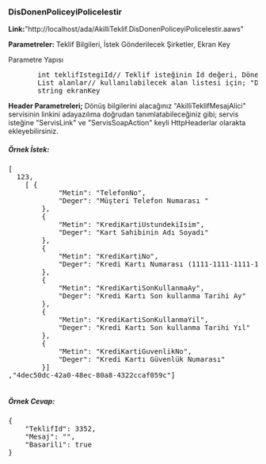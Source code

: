 ### DisDonenPoliceyiPolicelestir

**Link:**"http://localhost/ada/AkilliTeklif.DisDonenPoliceyiPolicelestir.aaws"

**Parametreler:** Teklif Bilgileri, İstek Gönderilecek Şirketler, Ekran Key

Parametre Yapısı
<pre>
       int teklifIstegiId// Teklif isteğinin İd değeri, Dönen cevapda "TeklifIstegiId" olarak geçer.
       List<MetinDeger> alanlar// kullanılabilecek alan listesi için; "DisDonenPoliceyiPolicelestir_Yardim" servisini inceleyebilirsiniz.
       string ekranKey
</pre>

**Header Parametreleri;**
Dönüş bilgilerini alacağınız "AkilliTeklifMesajAlici" servisinin linkini adayazılıma doğrudan tanımlatabileceğiniz gibi;
servis isteğine "ServisLink" ve "ServisSoapAction" keyli HttpHeaderlar olarakta ekleyebilirsiniz.


##### Örnek İstek:
<pre>
[
  123,
	[ {
            "Metin": "TelefonNo",
            "Deger": "Müşteri Telefon Numarası "
        },
        {
            "Metin": "KrediKartiUstundekiIsim",
            "Deger": "Kart Sahibinin Adı Soyadı"
        },
        {
            "Metin": "KrediKartiNo",
            "Deger": "Kredi Kartı Numarası (1111-1111-1111-1111)"
        },
        {
            "Metin": "KrediKartiSonKullanmaAy",
            "Deger": "Kredi Kartı Son kullanma Tarihi Ay"
        },
        {
            "Metin": "KrediKartiSonKullanmaYil",
            "Deger": "Kredi Kartı Son kullanma Tarihi Yıl"
        },
        {
            "Metin": "KrediKartiGuvenlikNo",
            "Deger": "Kredi Kartı Güvenlük Numarası"
        }]
,"4dec50dc-42a0-48ec-80a8-4322ccaf059c"]

</pre>

##### **Örnek Cevap:**
<pre>
{
	"TeklifId": 3352,
	"Mesaj": "",
	"Basarili": true
}
</pre>
